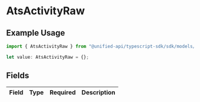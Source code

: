 # AtsActivityRaw

## Example Usage

```typescript
import { AtsActivityRaw } from "@unified-api/typescript-sdk/sdk/models/shared";

let value: AtsActivityRaw = {};
```

## Fields

| Field       | Type        | Required    | Description |
| ----------- | ----------- | ----------- | ----------- |